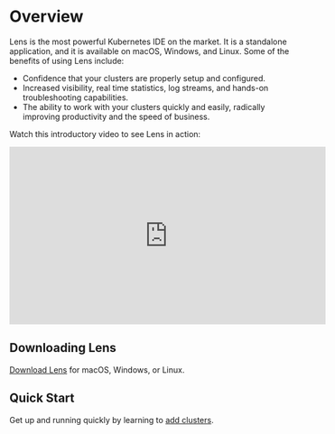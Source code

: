 # Overview

Lens is the most powerful Kubernetes IDE on the market. It is a standalone application, and it is available on macOS, Windows, and Linux. Some of the benefits of using Lens include:

* Confidence that your clusters are properly setup and configured.
* Increased visibility, real time statistics, log streams, and hands-on troubleshooting capabilities.
* The ability to work with your clusters quickly and easily, radically improving productivity and the speed of business.

Watch this introductory video to see Lens in action:

<iframe width="560" height="315" src="https://www.youtube.com/embed/04v2ODsmtIs" frameborder="0" allow="accelerometer; autoplay; clipboard-write; encrypted-media; gyroscope; picture-in-picture" allowfullscreen></iframe>

## Downloading Lens

[Download Lens](https://github.com/lensapp/lens/releases) for macOS, Windows, or Linux.

## Quick Start

Get up and running quickly by learning to [add clusters](clusters/adding-clusters.md).
